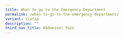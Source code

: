 ```yaml
---
title: When to go to the Emergency Department
permalink: /when-to-go-to-the-emergency-department/
variant: tiptap
description: ""
third_nav_title: Abdominal Pain
---
```

<p></p>